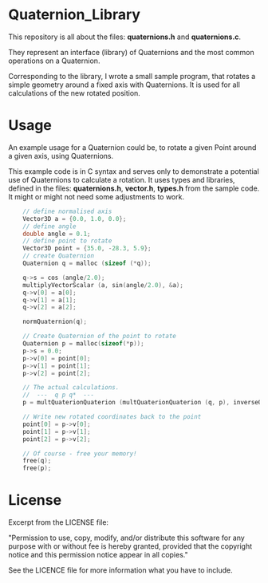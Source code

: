 # Quaternion_Library

This repository is all about the files: **quaternions.h** and **quaternions.c**.

They represent an interface (library) of Quaternions and the most common operations on a Quaternion.

Corresponding to the library, I wrote a small sample program, that rotates a simple geometry around a fixed axis
with Quaternions. It is used for all calculations of the new rotated position.

# Usage

An example usage for a Quaternion could be, to rotate a given Point around a given axis, using Quaternions.

This example code is in C syntax and serves only to demonstrate a potential use of Quaternions to
calculate a rotation. It uses types and libraries, defined in the files: **quaternions.h**, **vector.h**, **types.h** from the sample code.
It might or might not need some adjustments to work.

```c
    // define normalised axis
    Vector3D a = {0.0, 1.0, 0.0};
    // define angle
    double angle = 0.1;
    // define point to rotate
    Vector3D point = {35.0, -28.3, 5.9};
    // create Quaternion
    Quaternion q = malloc (sizeof (*q));

    q->s = cos (angle/2.0);
    multiplyVectorScalar (a, sin(angle/2.0), &a);
    q->v[0] = a[0];
    q->v[1] = a[1];
    q->v[2] = a[2];

    normQuaternion(q);

    // Create Quaternion of the point to rotate
    Quaternion p = malloc(sizeof(*p));
    p->s = 0.0;
    p->v[0] = point[0];
    p->v[1] = point[1];
    p->v[2] = point[2];

    // The actual calculations.
    //  ---  q p q*  ---
    p = multQuaterionQuaterion (multQuaterionQuaterion (q, p), inverseQuaternion (q));

    // Write new rotated coordinates back to the point
    point[0] = p->v[0];
    point[1] = p->v[1];
    point[2] = p->v[2];

    // Of course - free your memory!
    free(q);
    free(p);
```

# License

Excerpt from the LICENSE file:

"Permission to use, copy, modify, and/or distribute this software for any
purpose with or without fee is hereby granted, provided that the
copyright notice and this permission notice appear in all copies."

See the LICENCE file for more information what you have to include.
